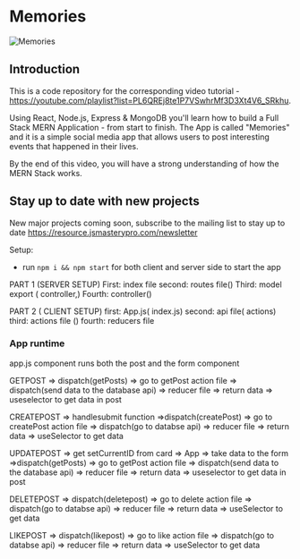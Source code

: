 # Memories

![Memories](https://i.ibb.co/Z8Y0CJv/Screenshot-2020-10-30-at-11-10-04.png)

## Introduction
This is a code repository for the corresponding video tutorial - https://youtube.com/playlist?list=PL6QREj8te1P7VSwhrMf3D3Xt4V6_SRkhu.

Using React, Node.js, Express & MongoDB you'll learn how to build a Full Stack MERN Application - from start to finish. The App is called "Memories" and it is a simple social media app that allows users to post interesting events that happened in their lives.

By the end of this video, you will have a strong understanding of how the MERN Stack works.

## Stay up to date with new projects
New major projects coming soon, subscribe to the mailing list to stay up to date https://resource.jsmasterypro.com/newsletter

Setup:
- run ```npm i && npm start``` for both client and server side to start the app

PART 1 (SERVER SETUP)
First:  index file
second:  routes file()
Third:  model export ( controller,)
Fourth: controller()

PART 2 ( CLIENT SETUP)
first: App.js( index.js)
second: api file( actions)
third: actions file ()
fourth: reducers file

### App runtime
app.js component runs both the post and the form component

GETPOST =>  dispatch(getPosts) => go to getPost action file => dispatch(send data to the database api) =>  reducer file => return data => useselector to get data in post

CREATEPOST => handlesubmit function =>dispatch(createPost) => go to createPost action file => dispatch(go to databse api) => reducer file => return data => useSelector to get data

UPDATEPOST => get setCurrentID from card => App => take data to the form =>dispatch(getPosts) => go to getPost action file => dispatch(send data to the database api) =>  reducer file => return data => useselector to get data in post

DELETEPOST => dispatch(deletepost) => go to delete action file => dispatch(go to databse api) => reducer file => return data => useSelector to get data

LIKEPOST => dispatch(likepost) => go to like action file => dispatch(go to databse api) => reducer file => return data => useSelector to get data